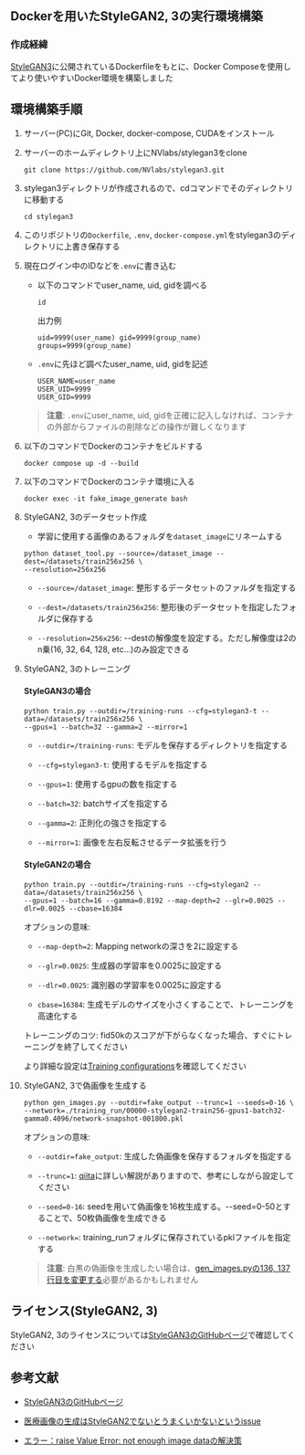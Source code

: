 ## Dockerを用いたStyleGAN2, 3の実行環境構築

### 作成経緯
[StyleGAN3](https://github.com/NVlabs/stylegan3)に公開されているDockerfileをもとに、Docker Composeを使用してより使いやすいDocker環境を構築しました

## 環境構築手順

1. サーバー(PC)にGit, Docker, docker-compose, CUDAをインストール

2. サーバーのホームディレクトリ上にNVlabs/stylegan3をclone

    ```
    git clone https://github.com/NVlabs/stylegan3.git
    ```

3. stylegan3ディレクトリが作成されるので、cdコマンドでそのディレクトリに移動する

    ```
    cd stylegan3
    ```

4. このリポジトリの`Dockerfile`, `.env`, `docker-compose.yml`をstylegan3のディレクトリに上書き保存する

5. 現在ログイン中のIDなどを`.env`に書き込む
    
    - 以下のコマンドでuser_name, uid, gidを調べる
    
        ```
        id
        ```
        
        出力例
        ```
        uid=9999(user_name) gid=9999(group_name) groups=9999(group_name)
        ```

    - `.env`に先ほど調べたuser_name, uid, gidを記述

        ```
        USER_NAME=user_name
        USER_UID=9999
        USER_GID=9999
        ```
        
    > **注意**: 
    > `.env`にuser_name, uid, gidを正確に記入しなければ、コンテナの外部からファイルの削除などの操作が難しくなります

6. 以下のコマンドでDockerのコンテナをビルドする
    
    ```
    docker compose up -d --build
    ```
    
7. 以下のコマンドでDockerのコンテナ環境に入る

    ```
    docker exec -it fake_image_generate bash
    ```

8. StyleGAN2, 3のデータセット作成

    - 学習に使用する画像のあるフォルダを`dataset_image`にリネームする

    ```
    python dataset_tool.py --source=/dataset_image --dest=/datasets/train256x256 \
    --resolution=256x256
    ```

    - `--source=/dataset_image`: 整形するデータセットのファルダを指定する
    
    - `--dest=/datasets/train256x256`: 整形後のデータセットを指定したフォルダに保存する
    
    - `--resolution=256x256`: --destの解像度を設定する。ただし解像度は2のn乗(16, 32, 64, 128, etc...)のみ設定できる

9. StyleGAN2, 3のトレーニング

    #### StyleGAN3の場合
    
    ```
    python train.py --outdir=/training-runs --cfg=stylegan3-t --data=/datasets/train256x256 \
    --gpus=1 --batch=32 --gamma=2 --mirror=1
    ```

    - `--outdir=/training-runs`: モデルを保存するディレクトリを指定する
    
    - `--cfg=stylegan3-t`: 使用するモデルを指定する
    
    - `--gpus=1`: 使用するgpuの数を指定する
    
    - `--batch=32`: batchサイズを指定する
    
    - `--gamma=2`: 正則化の強さを指定する
    
    - `--mirror=1`: 画像を左右反転させるデータ拡張を行う
    
    #### StyleGAN2の場合
    
    ```
    python train.py --outdir=/training-runs --cfg=stylegan2 --data=/datasets/train256x256 \
    --gpus=1 --batch=16 --gamma=0.8192 --map-depth=2 --glr=0.0025 --dlr=0.0025 --cbase=16384
    ```
    
    オプションの意味:
    
    - `--map-depth=2`: Mapping networkの深さを2に設定する
    
    - `--glr=0.0025`: 生成器の学習率を0.0025に設定する
    
    - `--dlr=0.0025`: 識別器の学習率を0.0025に設定する
    
    - `cbase=16384`: 生成モデルのサイズを小さくすることで、トレーニングを高速化する
    
    トレーニングのコツ: fid50kのスコアが下がらなくなった場合、すぐにトレーニングを終了してください
    
    より詳細な設定は[Training configurations](https://github.com/NVlabs/stylegan3/blob/main/docs/configs.md)を確認してください
    
    
10. StyleGAN2, 3で偽画像を生成する

    ```
    python gen_images.py --outdir=fake_output --trunc=1 --seeds=0-16 \
    --network=./training_run/00000-stylegan2-train256-gpus1-batch32-gamma0.4096/network-snapshot-001800.pkl
    ```
    
    オプションの意味:  
    
    - `--outdir=fake_output`: 生成した偽画像を保存するフォルダを指定する
    
    - `--trunc=1`: [qiita](https://qiita.com/Phoeboooo/items/12d21916de56d125f0be)に詳しい解説がありますので、参考にしながら設定してください
    
    - `--seed=0-16`: seedを用いて偽画像を16枚生成する。--seed=0-50とすることで、50枚偽画像を生成できる
    
    - `--network=`: training_runフォルダに保存されているpklファイルを指定する
    
    > **注意**: 
    > 白黒の偽画像を生成したい場合は、[gen_images.pyの136, 137行目を変更する](https://github.com/NVlabs/stylegan3/issues/211)必要があるかもしれません

## ライセンス(StyleGAN2, 3)
StyleGAN2, 3のライセンスについては[StyleGAN3のGitHubページ](https://github.com/NVlabs/stylegan3/)で確認してください

## 参考文献

- [StyleGAN3のGitHubページ](https://github.com/NVlabs/stylegan3/)

- [医療画像の生成はStyleGAN2でないとうまくいかないというissue](https://github.com/NVlabs/stylegan3/issues/77)

- [エラー：raise Value Error: not enough image dataの解決策](https://github.com/NVlabs/stylegan3/issues/211)
